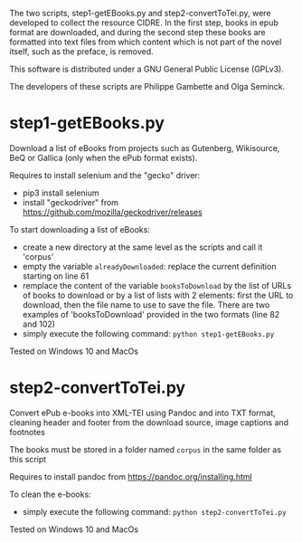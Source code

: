 The two scripts, step1-getEBooks.py and step2-convertToTei.py, were developed to collect the resource CIDRE. In the first step, books in epub format are downloaded, and during the second step these books are formatted into text files from which content which is not part of the novel itself, such as the preface, is removed. 

This software is distributed under a GNU General Public License (GPLv3). 

The developers of these scripts are Philippe Gambette and Olga Seminck. 


# step1-getEBooks.py

Download a list of eBooks from projects such as Gutenberg, Wikisource, BeQ or Gallica (only when the ePub format exists).

Requires to install selenium and the "gecko" driver:
* pip3 install selenium
* install "geckodriver" from https://github.com/mozilla/geckodriver/releases

To start downloading a list of eBooks:
* create a new directory at the same level as the scripts and call it 'corpus'
* empty the variable `alreadyDownloaded`: replace the current definition starting on line 61
* remplace the content of the variable `booksToDownload` by the list of URLs of books to download or by a list of lists with 2 elements: first the URL to download, then the file name to use to save the file. There are two examples of 'booksToDownload' provided in the two formats (line 82 and 102)
* simply execute the following command: 
```python step1-getEBooks.py```

Tested on Windows 10 and MacOs


# step2-convertToTei.py

Convert ePub e-books into XML-TEI using Pandoc and into TXT format, cleaning header and footer from the download source, image captions and footnotes

The books must be stored in a folder named `corpus` in the same folder as this script

Requires to install pandoc from https://pandoc.org/installing.html

To clean the e-books:
* simply execute the following command: 
```python step2-convertToTei.py```

Tested on Windows 10 and MacOs
